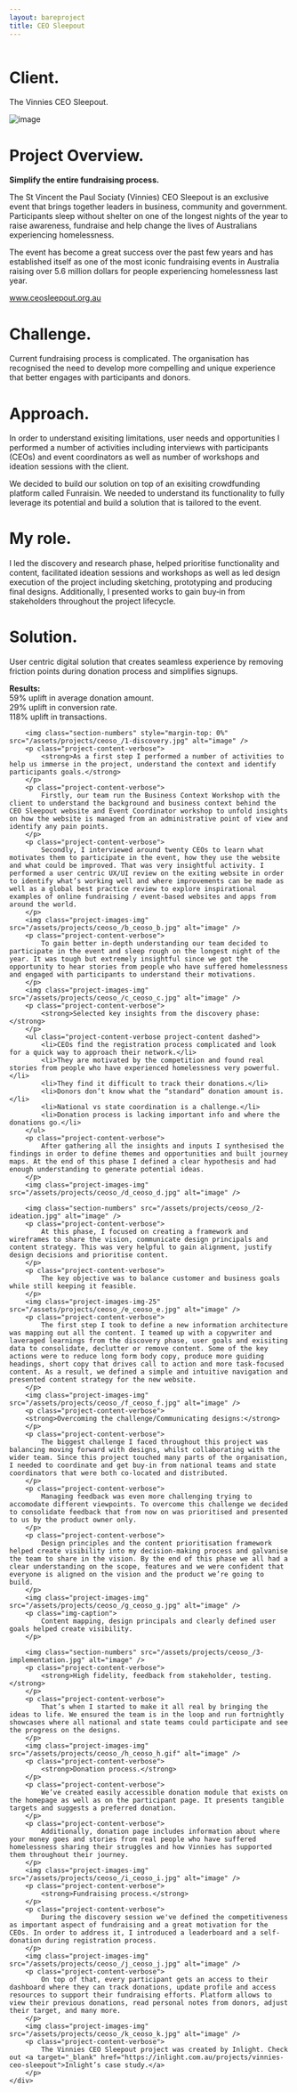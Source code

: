 ```yaml
--- 
layout: bareproject 
title: CEO Sleepout 
---
```


<!-- Project Header Section -->
<div class="container project-container project-head">
    <div class="row max-width-no-overflow">
        <div class="col-lg-12 max-width-no-overflow">
            <div class="header-wrap">
                <img class="project-head-img" src="/assets/projects/ceoso_/header.jpg" alt="">
            </div>
        </div>
    </div>
</div>

<!-- Description Section -->
<div id="#projectDescription" class="container project-container">
    <div class="row">
        <div class="col-sm-1 col-md-1"></div>
        <div class="col-sm-3 col-md-3">
            <h1 class="project-header">Client.</h1>
            <p class="project-content">The Vinnies CEO Sleepout.</p>
            <img class="project-content-fancy-img" src="/assets/projects/ceoso_/a_ceoso_a.png" alt="image" />
        </div>
        <div class="col-sm-1 col-md-1"></div>
        <div class="col-sm-6 col-md-6">
            <h1 class="project-header">Project Overview.</h1>
            <p class="project-content">
                <strong>Simplify the entire fundraising process.</strong>
            </p>
            <p class="project-content">
                The St Vincent the Paul Sociaty (Vinnies) CEO Sleepout is an exclusive event that brings together leaders in business, community and government. Participants sleep without shelter on one of the longest nights of the year to raise awareness, fundraise and help change the lives of Australians experiencing homelessness.
            </p>
            <p class="project-content">
                The event has become a great success over the past few years and has established itself as one of the most iconic fundraising events in Australia raising over 5.6 million dollars for people experiencing homelessness last year.
            </p>
            <p class="project-content">
                <a target="_blank" href="https://www.ceosleepout.org.au/">www.ceosleepout.org.au</a>
            </p>
            <h1 class="project-header">Challenge.</h1>
            <p class="project-content">
                Current fundraising process is complicated. The organisation has recognised the need to develop more compelling and unique experience that better engages with participants and donors.
            </p>
            <h1 class="project-header">Approach.</h1>
            <p class="project-content">
                In order to understand exisiting limitations, user needs and opportunities I performed a number of activities including interviews with participants (CEOs) and event coordinators as well as number of workshops and ideation sessions with the client.
            </p>
            <p class="project-content">
                We decided to build our solution on top of an exisiting crowdfunding platform called Funraisin. We needed to understand its functionality to fully leverage its potential and build a solution that is tailored to the event.
            </p>
            <h1 class="project-header">My role.</h1>
            <p class="project-content">
                I led the discovery and research phase, helped prioritise functionality and content, facilitated ideation sessions and workshops as well as led design execution of the project including sketching, prototyping and producing final designs. Additionally, I presented works to gain buy‐in from stakeholders throughout the project lifecycle.
            </p>
           <h1 class="project-header">Solution.</h1>
            <p class="project-content">
                User centric digital solution that creates seamless experience by removing friction points during donation process and simplifies signups.
            </p>
            <p class="project-content">
                <strong>Results:</strong><br>
                59% uplift in average donation amount.<br>
                29% uplift in conversion rate.<br>
                118% uplift in transactions.
            </p>
        </div>
        <div class="col-sm-1 col-md-1"></div>
    </div>
</div>

<!-- Project Images Section -->
<div id="#projectImages" class="container project-container-images">
    <div class="project-images">
        
        <img class="section-numbers" style="margin-top: 0%" src="/assets/projects/ceoso_/1-discovery.jpg" alt="image" />
        <p class="project-content-verbose">
            <strong>As a first step I performed a number of activities to help us immerse in the project, understand the context and identify participants goals.</strong>        
        </p>
        <p class="project-content-verbose">
            Firstly, our team run the Business Context Workshop with the client to understand the background and business context behind the CEO Sleepout website and Event Coordinator workshop to unfold insights on how the website is managed from an administrative point of view and identify any pain points.
        </p>
        <p class="project-content-verbose">
            Secondly, I interviewed around twenty CEOs to learn what motivates them to participate in the event, how they use the website and what could be improved. That was very insightful activity. I performed a user centric UX/UI review on the exiting website in order to identify what’s working well and where improvements can be made as well as a global best practice review to explore inspirational examples of online fundraising / event-based websites and apps from around the world.
        </p>
        <img class="project-images-img" src="/assets/projects/ceoso_/b_ceoso_b.jpg" alt="image" />
        <p class="project-content-verbose">
            To gain better in-depth understanding our team decided to participate in the event and sleep rough on the longest night of the year. It was tough but extremely insightful since we got the opportunity to hear stories from people who have suffered homelessness and engaged with participants to understand their motivations.
        </p>
        <img class="project-images-img" src="/assets/projects/ceoso_/c_ceoso_c.jpg" alt="image" />
        <p class="project-content-verbose">
            <strong>Selected key insights from the discovery phase:</strong>  
        </p>
        <ul class="project-content-verbose project-content dashed">
            <li>CEOs find the registration process complicated and look for a quick way to approach their network.</li>
            <li>They are motivated by the competition and found real stories from people who have experienced homelessness very powerful.</li>
            <li>They find it difficult to track their donations.</li>
            <li>Donors don’t know what the “standard” donation amount is.</li>
            <li>National vs state coordination is a challenge.</li>
            <li>Donation process is lacking important info and where the donations go.</li>
        </ul>
        <p class="project-content-verbose">
            After gathering all the insights and inputs I synthesised the findings in order to define themes and opportunities and built journey maps. At the end of this phase I defined a clear hypothesis and had enough understanding to generate potential ideas.
        </p>
        <img class="project-images-img" src="/assets/projects/ceoso_/d_ceoso_d.jpg" alt="image" />
        
        <img class="section-numbers" src="/assets/projects/ceoso_/2-ideation.jpg" alt="image" />
        <p class="project-content-verbose">
            At this phase, I focused on creating a framework and wireframes to share the vision, communicate design principals and content strategy. This was very helpful to gain alignment, justify design decisions and prioritise content.
        </p>
        <p class="project-content-verbose">
            The key objective was to balance customer and business goals while still keeping it feasible.        
        </p>
        <img class="project-images-img-25" src="/assets/projects/ceoso_/e_ceoso_e.jpg" alt="image" />
        <p class="project-content-verbose">
            The first step I took to define a new information architecture was mapping out all the content. I teamed up with a copywriter and laveraged learnings from the discovery phase, user goals and exisiting data to consolidate, declutter or remove content. Some of the key actions were to reduce long form body copy, produce more guiding headings, short copy that drives call to action and more task-focused content. As a result, we defined a simple and intuitive navigation and presented content strategy for the new website.
        </p>
        <img class="project-images-img" src="/assets/projects/ceoso_/f_ceoso_f.jpg" alt="image" />
        <p class="project-content-verbose">
        <strong>Overcoming the challenge/Communicating designs:</strong>
        </p>
        <p class="project-content-verbose">
            The biggest challenge I faced throughout this project was balancing moving forward with designs, whilst collaborating with the wider team. Since this project touched many parts of the organisation, I needed to coordinate and get buy‐in from national teams and state coordinators that were both co‐located and distributed.
        </p>
        <p class="project-content-verbose">
            Managing feedback was even more challenging trying to accomodate different viewpoints. To overcome this challenge we decided to consolidate feedback that from now on was prioritised and presented to us by the product owner only.
        </p>
        <p class="project-content-verbose">
            Design principles and the content prioritisation framework helped create visibility into my decision‐making process and galvanise the team to share in the vision. By the end of this phase we all had a clear understanding on the scope, features and we were confident that everyone is aligned on the vision and the product we’re going to build.
        </p>
        <img class="project-images-img" src="/assets/projects/ceoso_/g_ceoso_g.jpg" alt="image" />
        <p class="img-caption">
            Content mapping, design principals and clearly defined user goals helped create visibility.
        </p>        
        
        <img class="section-numbers" src="/assets/projects/ceoso_/3-implementation.jpg" alt="image" />
        <p class="project-content-verbose">
            <strong>High fidelity, feedback from stakeholder, testing.</strong>    
        </p>
        <p class="project-content-verbose">
            That’s when I started to make it all real by bringing the ideas to life. We ensured the team is in the loop and run fortnightly showcases where all national and state teams could participate and see the progress on the designs.
        </p>
        <img class="project-images-img" src="/assets/projects/ceoso_/h_ceoso_h.gif" alt="image" />
        <p class="project-content-verbose">
            <strong>Donation process.</strong>
        </p>
        <p class="project-content-verbose">
            We’ve created easily accessible donation module that exists on the homepage as well as on the participant page. It presents tangible targets and suggests a preferred donation.
        </p>
        <p class="project-content-verbose">
            Additionally, donation page includes information about where your money goes and stories from real people who have suffered homelessness sharing their struggles and how Vinnies has supported them throughout their journey.
        </p>
        <img class="project-images-img" src="/assets/projects/ceoso_/i_ceoso_i.jpg" alt="image" />
        <p class="project-content-verbose">
            <strong>Fundraising process.</strong>
        </p>
        <p class="project-content-verbose">
            During the discovery session we've defined the competitiveness as important aspect of fundraising and a great motivation for the CEOs. In order to address it, I introduced a leaderboard and a self-donation during registration process.
        </p>
        <img class="project-images-img" src="/assets/projects/ceoso_/j_ceoso_j.jpg" alt="image" />
        <p class="project-content-verbose">
            On top of that, every participant gets an access to their dashboard where they can track donations, update profile and access resources to support their fundraising efforts. Platform allows to view their previous donations, read personal notes from donors, adjust their target, and many more.
        </p>
        <img class="project-images-img" src="/assets/projects/ceoso_/k_ceoso_k.jpg" alt="image" />
        <p class="project-content-verbose">
            The Vinnies CEO Sleepout project was created by Inlight. Check out <a target="_blank" href="https://inlight.com.au/projects/vinnies-ceo-sleepout">Inlight’s case study.</a>
        </p>
    </div>
</div>
